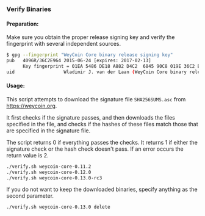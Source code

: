### Verify Binaries

#### Preparation:

Make sure you obtain the proper release signing key and verify the fingerprint with several independent sources.

```sh
$ gpg --fingerprint "WeyCoin Core binary release signing key"
pub   4096R/36C2E964 2015-06-24 [expires: 2017-02-13]
      Key fingerprint = 01EA 5486 DE18 A882 D4C2  6845 90C8 019E 36C2 E964
uid                  Wladimir J. van der Laan (WeyCoin Core binary release signing key) <laanwj@gmail.com>
```

#### Usage:

This script attempts to download the signature file `SHA256SUMS.asc` from https://weycoin.org.

It first checks if the signature passes, and then downloads the files specified in the file, and checks if the hashes of these files match those that are specified in the signature file.

The script returns 0 if everything passes the checks. It returns 1 if either the signature check or the hash check doesn't pass. If an error occurs the return value is 2.


```sh
./verify.sh weycoin-core-0.11.2
./verify.sh weycoin-core-0.12.0
./verify.sh weycoin-core-0.13.0-rc3
```

If you do not want to keep the downloaded binaries, specify anything as the second parameter.

```sh
./verify.sh weycoin-core-0.13.0 delete
```
